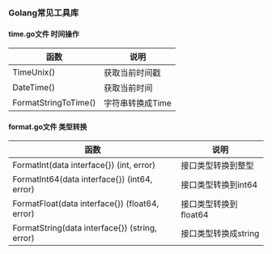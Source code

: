 ### Golang常见工具库

#### time.go文件 时间操作

| 函数 | 说明 |
| --- | --- |
| TimeUnix() | 获取当前时间戳 |
| DateTime() | 获取当前时间 |
| FormatStringToTime() | 字符串转换成Time |

#### format.go文件 类型转换

| 函数 | 说明 |
| --- | --- |
| FormatInt(data interface{}) (int, error) | 接口类型转换到整型 |
| FormatInt64(data interface{}) (int64, error) | 接口类型转换到int64 |
| FormatFloat(data interface{}) (float64, error) | 接口类型转换到float64 |
| FormatString(data interface{}) (string, error) | 接口类型转换成string |
